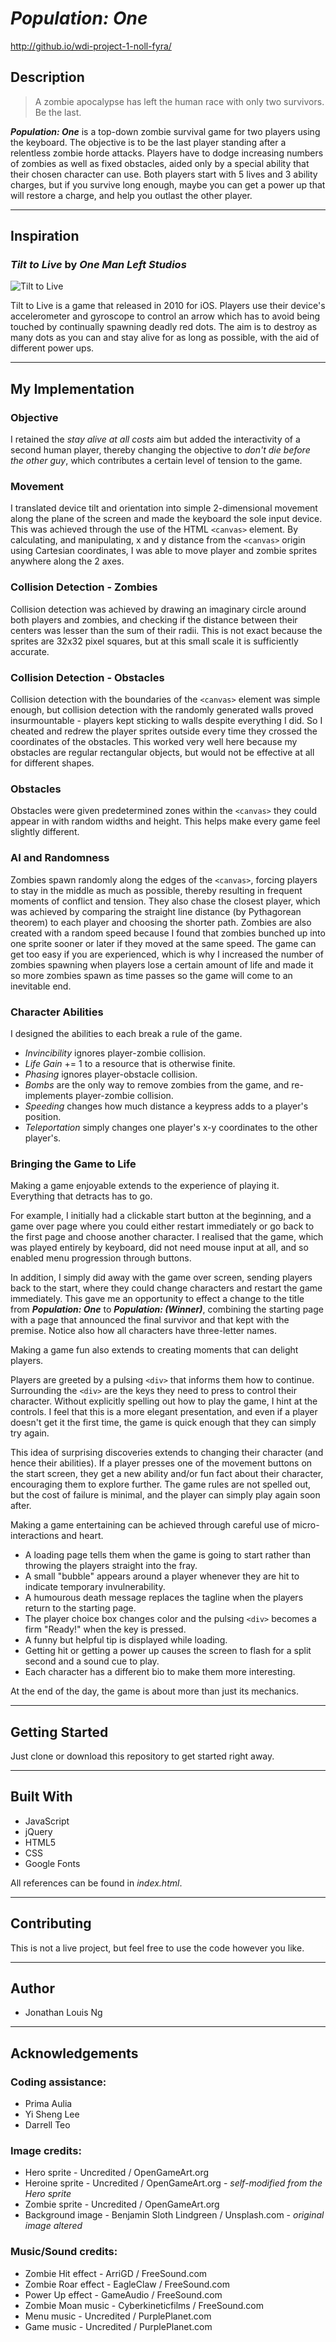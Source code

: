 # _Population: One_
<http://github.io/wdi-project-1-noll-fyra/>

## Description
> A zombie apocalypse has left the human race with only two survivors. Be the last.

**_Population: One_** is a top-down zombie survival game for two players using the keyboard. The objective is to be the last player standing after a relentless zombie horde attacks. Players have to dodge increasing numbers of zombies as well as fixed obstacles, aided only by a special ability that their chosen character can use. Both players start with 5 lives and 3 ability charges, but if you survive long enough, maybe you can get a power up that will restore a charge, and help you outlast the other player.

---
## Inspiration
### _Tilt to Live_ by _One Man Left Studios_
![Tilt to Live](http://a2.mzstatic.com/us/r30/Purple/v4/f2/3d/a3/f23da3ed-603d-78e1-ff3e-755409bce909/screen568x568.jpeg)

Tilt to Live is a game that released in 2010 for iOS. Players use their device's accelerometer and gyroscope to control an arrow which has to avoid being touched by continually spawning deadly red dots. The aim is to destroy as many dots as you can and stay alive for as long as possible, with the aid of different power ups.

---
## My Implementation
### Objective
I retained the _stay alive at all costs_ aim but added the interactivity of a second human player, thereby changing the objective to _don't die before the other guy_, which contributes a certain level of tension to the game.

### Movement
I translated device tilt and orientation into simple 2-dimensional movement along the plane of the screen and made the keyboard the sole input device. This was achieved through the use of the HTML `<canvas>` element. By calculating, and manipulating, x and y distance from the `<canvas>` origin using Cartesian coordinates, I was able to move player and zombie sprites anywhere along the 2 axes.

### Collision Detection - Zombies
Collision detection was achieved by drawing an imaginary circle around both players and zombies, and checking if the distance between their centers was lesser than the sum of their radii. This is not exact because the sprites are 32x32 pixel squares, but at this small scale it is sufficiently accurate.

### Collision Detection - Obstacles
Collision detection with the boundaries of the `<canvas>` element was simple enough, but collision detection with the randomly generated walls proved insurmountable - players kept sticking to walls despite everything I did. So I cheated and redrew the player sprites outside every time they crossed the coordinates of the obstacles. This worked very well here because my obstacles are regular rectangular objects, but would not be effective at all for different shapes.

### Obstacles
Obstacles were given predetermined zones within the `<canvas>` they could appear in with random widths and height. This helps make every game feel slightly different.

### AI and Randomness
Zombies spawn randomly along the edges of the `<canvas>`, forcing players to stay in the middle as much as possible, thereby resulting in frequent moments of conflict and tension. They also chase the closest player, which was achieved by comparing the straight line distance (by Pythagorean theorem) to each player and choosing the shorter path. Zombies are also created with a random speed because I found that zombies bunched up into one sprite sooner or later if they moved at the same speed. The game can get too easy if you are experienced, which is why I increased the number of zombies spawning when players lose a certain amount of life and made it so more zombies spawn as time passes so the game will come to an inevitable end.

### Character Abilities
I designed the abilities to each break a rule of the game.

- *Invincibility* ignores player-zombie collision.
- *Life Gain* += 1 to a resource that is otherwise finite.
- *Phasing* ignores player-obstacle collision.
- *Bombs* are the only way to remove zombies from the game, and re-implements player-zombie collision.
- *Speeding* changes how much distance a keypress adds to a player's position.
- *Teleportation* simply changes one player's x-y coordinates to the other player's.

### Bringing the Game to Life
Making a game enjoyable extends to the experience of playing it. Everything that detracts has to go.

For example, I initially had a clickable start button at the beginning, and a game over page where you could either restart immediately or go back to the first page and choose another character. I realised that the game, which was played entirely by keyboard, did not need mouse input at all, and so enabled menu progression through buttons.

In addition, I simply did away with the game over screen, sending players back to the start, where they could change characters and restart the game immediately. This gave me an opportunity to effect a change to the title from **_Population: One_** to **_Population: (Winner)_**, combining the starting page with a page that announced the final survivor and that kept with the premise. Notice also how all characters have three-letter names.

Making a game fun also extends to creating moments that can delight players.

Players are greeted by a pulsing `<div>` that informs them how to continue. Surrounding the `<div>` are the keys they need to press to control their character. Without explicitly spelling out how to play the game, I hint at the controls. I feel that this is a more elegant presentation, and even if a player doesn't get it the first time, the game is quick enough that they can simply try again.

This idea of surprising discoveries extends to changing their character (and hence their abilities). If a player presses one of the movement buttons on the start screen, they get a new ability and/or fun fact about their character, encouraging them to explore further. The game rules are not spelled out, but the cost of failure is minimal, and the player can simply play again soon after.

Making a game entertaining can be achieved through careful use of micro-interactions and heart.

- A loading page tells them when the game is going to start rather than throwing the players straight into the fray.
- A small "bubble" appears around a player whenever they are hit to indicate temporary invulnerability.
- A humourous death message replaces the tagline when the players return to the starting page.
- The player choice box changes color and the pulsing `<div>` becomes a firm "Ready!" when the key is pressed.
- A funny but helpful tip is displayed while loading.
- Getting hit or getting a power up causes the screen to flash for a split second and a sound cue to play.
- Each character has a different bio to make them more interesting.

At the end of the day, the game is about more than just its mechanics.

---
## Getting Started
Just clone or download this repository to get started right away.

---
## Built With
- JavaScript
- jQuery
- HTML5
- CSS
- Google Fonts

All references can be found in _index.html_.

---
## Contributing
This is not a live project, but feel free to use the code however you like.

---
## Author
- Jonathan Louis Ng

---
## Acknowledgements
### Coding assistance:
- Prima Aulia
- Yi Sheng Lee
- Darrell Teo

### Image credits:
- Hero sprite - Uncredited / OpenGameArt.org
- Heroine sprite - Uncredited / OpenGameArt.org - _self-modified from the Hero sprite_
- Zombie sprite - Uncredited / OpenGameArt.org
- Background image - Benjamin Sloth Lindgreen / Unsplash.com - _original image altered_

### Music/Sound credits:
- Zombie Hit effect - ArriGD / FreeSound.com
- Zombie Roar effect - EagleClaw / FreeSound.com
- Power Up effect - GameAudio / FreeSound.com
- Zombie Moan music - Cyberkineticfilms / FreeSound.com
- Menu music - Uncredited / PurplePlanet.com
- Game music - Uncredited / PurplePlanet.com
